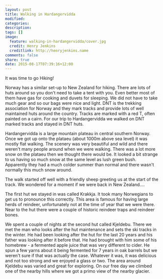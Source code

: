 ```yaml
---
layout: post
title: Walking in Hardangervidda
modified:
categories: 
description:
tags: []
image:
  feature: walking-in-hardangervidda/cover.jpg
  credit: Henry Jenkins
  creditlink: http://henryjenkins.name
comments: false
share: true
date: 2015-08-17T07:39:16+12:00
---
```

It was time to go Hiking!

Norway has a similar set-up to New Zealand for hiking. There are lots of huts
around so you don't need to take a tent with you.  Even better most of them
have gas for cooking and duvets for sleeping. We did not have to take much gear
and so our bags were nice and light.  DNT is the trekking association for
Norway and they mark tracks and provide lots of well maintained huts around the
country.  Tracks are marked with a red T, often painted on a cairn. For our
trip to Hardangervidda we walked on DNT marked tracks and stayed in DNT huts. 


Hardangervidda is a large mountain plateau in central southern Norway. Once we
got up onto the plataeu (about 1000m above sea level) it was mostly flat
walking.  The scenery was very beautiful and wild and there weren't many people
around when we were walking. There was a lot more snow on the plataeu then we
thought there would be.  It looked a bit strange to us having so much snow at
the same level as lush green bush. Apparently they had a much colder summer
than normal and there wasn't normally this much snow around.

The walk started off well with a friendly sheep greeting us at the start of the
track.  We wondered for a moment if we were back in New Zealand.... 


The first hut we stayed in was called Krakkja. It took many Norwegians to get
us to pronounce this correctly. This area is famous for having large herds of
reindeer, unfortunately not at the time of year that we were there. Near to the
hut there were a couple of historic reindeer traps and reindeer bones. 

We spent a couple of nights at the second hut called Kjeldebu. There we met the
man who looks after the hut maintenance and sets the ski tracks in the winter.
He had been looking after the hut for the last 20 years and his father was
looking after it before that. He had brought with him some of his homebrew - a
fermented apple juice that was very different to cider.  He spun a few yarns
about it being fermented for 7 years in oak barrels but we weren't sure if that
was actually the case. Whatever it was, it was delicious and not too strong and
we enjoyed a glass or two.  The area around Kjeldebu was varied and great for
exploring. On our free day we climbed one of the nearby hills where we got a
primo view of the nearby glacier.

<img src="/images/walking-in-hardangervidda/IMG_20150809_131602.jpg" alt="">

<img src="/images/walking-in-hardangervidda/IMG_20150809_135214.jpg" alt="">

<img src="/images/walking-in-hardangervidda/IMG_20150809_144835.jpg" alt="">

<img src="/images/walking-in-hardangervidda/IMG_20150809_181135.jpg" alt="">

<img src="/images/walking-in-hardangervidda/IMG_20150809_181212.jpg" alt="">

<img src="/images/walking-in-hardangervidda/IMG_20150810_100155.jpg" alt="">

<img src="/images/walking-in-hardangervidda/IMG_20150810_100334.jpg" alt="">

<img src="/images/walking-in-hardangervidda/IMG_20150810_100431.jpg" alt="">

<img src="/images/walking-in-hardangervidda/IMG_20150810_115611.jpg" alt="">

<img src="/images/walking-in-hardangervidda/IMG_20150810_120445.jpg" alt="">

<img src="/images/walking-in-hardangervidda/IMG_20150810_121006.jpg" alt="">

<img src="/images/walking-in-hardangervidda/IMG_20150810_154633.jpg" alt="">

<img src="/images/walking-in-hardangervidda/IMG_20150811_135217.jpg" alt="">

<img src="/images/walking-in-hardangervidda/IMG_20150811_141543.jpg" alt="">

<img src="/images/walking-in-hardangervidda/IMG_20150811_155045.jpg" alt="">

<img src="/images/walking-in-hardangervidda/IMG_20150811_171019.jpg" alt="">

<img src="/images/walking-in-hardangervidda/IMG_20150812_123207.jpg" alt="">

<img src="/images/walking-in-hardangervidda/IMG_20150812_131255.jpg" alt="">
